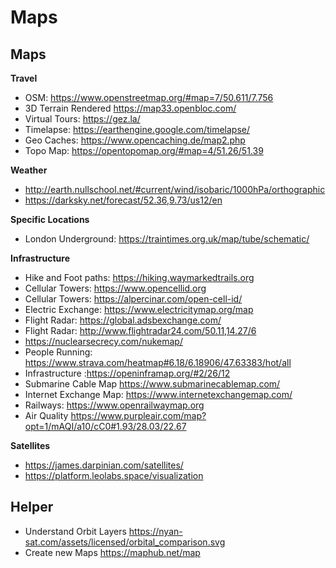 # Maps

## Maps

**Travel**

- OSM: <https://www.openstreetmap.org/#map=7/50.611/7.756>
- 3D Terrain Rendered <https://map33.openbloc.com/>
- Virtual Tours: <https://gez.la/>
- Timelapse: <https://earthengine.google.com/timelapse/>
- Geo Caches: <https://www.opencaching.de/map2.php>
- Topo Map: <https://opentopomap.org/#map=4/51.26/51.39>

**Weather**

- <http://earth.nullschool.net/#current/wind/isobaric/1000hPa/orthographic>
- <https://darksky.net/forecast/52.36,9.73/us12/en>

**Specific Locations**

- London Underground: <https://traintimes.org.uk/map/tube/schematic/>

**Infrastructure**

- Hike and Foot paths: <https://hiking.waymarkedtrails.org>
- Cellular Towers: <https://www.opencellid.org>
- Cellular Towers: <https://alpercinar.com/open-cell-id/>
- Electric Exchange: <https://www.electricitymap.org/map>
- Flight Radar: <https://global.adsbexchange.com/>
- Flight Radar: <http://www.flightradar24.com/50.11,14.27/6>
- <https://nuclearsecrecy.com/nukemap/>
- People Running: <https://www.strava.com/heatmap#6.18/6.18906/47.63383/hot/all>
- Infrastructure :<https://openinframap.org/#2/26/12>
- Submarine Cable Map <https://www.submarinecablemap.com/>
- Internet Exchange Map: <https://www.internetexchangemap.com/>
- Railways: <https://www.openrailwaymap.org>
- Air Quality <https://www.purpleair.com/map?opt=1/mAQI/a10/cC0#1.93/28.03/22.67>

**Satellites**

- <https://james.darpinian.com/satellites/>
- <https://platform.leolabs.space/visualization>

## Helper

- Understand Orbit Layers <https://nyan-sat.com/assets/licensed/orbital_comparison.svg>
- Create new Maps <https://maphub.net/map>
